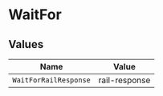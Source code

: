 # WaitFor


## Values

| Name                  | Value                 |
| --------------------- | --------------------- |
| `WaitForRailResponse` | rail-response         |